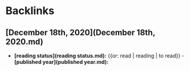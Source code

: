 
# Backlinks
## [December 18th, 2020](December 18th, 2020.md)
- **[reading status](reading status.md):** {{or: read | reading | to read}}
            - **[published year](published year.md):**

